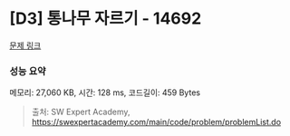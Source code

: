 # [D3] 통나무 자르기 - 14692 

[문제 링크](https://swexpertacademy.com/main/code/problem/problemDetail.do?contestProbId=AYJW0g-qlO8DFASv) 

### 성능 요약

메모리: 27,060 KB, 시간: 128 ms, 코드길이: 459 Bytes



> 출처: SW Expert Academy, https://swexpertacademy.com/main/code/problem/problemList.do